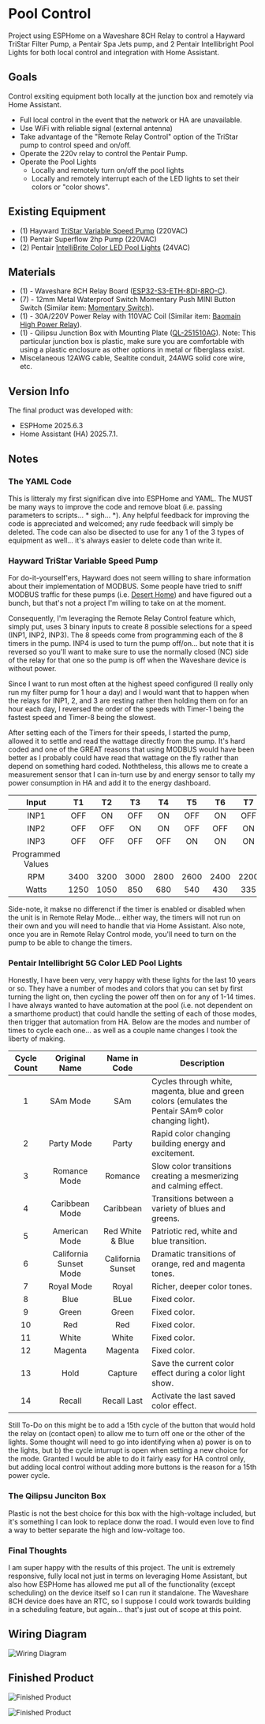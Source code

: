 # Pool Control
Project using ESPHome on a Waveshare 8CH Relay to control a Hayward TriStar Filter Pump, a Pentair Spa Jets pump, and 2 Pentair Intellibright Pool Lights for both local control and integration with Home Assistant.   

## Goals
Control exsiting equipment both locally at the junction box and remotely via Home Assistant.
- Full local control in the event that the network or HA are unavailable.
- Use WiFi with reliable signal (external antenna)
- Take advantage of the "Remote Relay Control" option of the TriStar pump to control speed and on/off.
- Operate the 220v relay to control the Pentair Pump.
- Operate the Pool Lights
  - Locally and remotely turn on/off the pool lights
  - Locally and remotely interrupt each of the LED lights to set their colors or "color shows".

## Existing Equipment
- \(1\) Hayward [TriStar Variable Speed Pump](https://hayward.com/tristar-vs-900-sp32900vsp.html) (220VAC)
- \(1\) Pentair Superflow 2hp Pump (220VAC)
- \(2\) Pentair [IntelliBrite Color LED Pool Lights](https://www.pentair.com/en-us/pool-spa/products/lighting/intellibrite-5g-color-led-pool-lights.html) (24VAC)

## Materials
- \(1\) - Waveshare 8CH Relay Board \([ESP32-S3-ETH-8DI-8RO-C](https://www.waveshare.com/wiki/ESP32-S3-ETH-8DI-8RO-C)\).
- \(7\) - 12mm Metal Waterproof Switch Momentary Push MINI Button Switch \(Similar item: [Momentary Switch](https://www.ebay.com/itm/265398183120)\).
- \(1\) - 30A/220V Power Relay with 110VAC Coil \(Similar item: [Baomain High Power Relay](https://www.ebay.com/itm/286505847153)\).
- \(1\) - Qilipsu Junction Box with Mounting Plate \([QL-251510AG](https://www.qilipsu.com/product-204.html)\).  Note: This particular junction box is plastic, make sure you are comfortable with using a plastic enclosure as other options in metal or fiberglass exist.
- Miscelaneous 12AWG cable, Sealtite conduit, 24AWG solid core wire, etc.

## Version Info
The final product was developed with:
- ESPHome 2025.6.3
- Home Assistant (HA) 2025.7.1.

## Notes
### The YAML Code
This is litteraly my first significan dive into ESPHome and YAML.  The MUST be many ways to improve the code and remove bloat \(i.e. passing parameters to scripts... * sigh... *\).  Any helpful feedback for improving the code is appreciated and welcomed; any rude feedback will simply be deleted.  The code can also be disected to use for any 1 of the 3 types of equipment as well... it's always easier to delete code than write it. 

### Hayward TriStar Variable Speed Pump
For do-it-yourself'ers, Hayward does not seem willing to share information about their implementation of MODBUS.  Some people have tried to sniff MODBUS traffic for these pumps \(i.e. [Desert Home](http://www.desert-home.com/2014/07/controlling-hayward-ecostar-pump.html)\) and have figured out a bunch, but that's not a project I'm willing to take on at the moment. 

Consequently, I'm leveraging the Remote Relay Control feature which, simply put, uses 3 binary inputs to create 8 possible selections for a speed \(INP1, INP2, INP3\).  The 8 speeds come from programming each of the 8 timers in the pump.  INP4 is used to turn the pump off/on... but note that it is reversed so you'll want to make sure to use the normally closed \(NC\) side of the relay for that one so the pump is off when the Waveshare device is without power.

Since I want to run most often at the highest speed configured \(I really only run my filter pump for 1 hour a day\) and I would want that to happen when the relays for INP1, 2, and 3 are resting rather then holding them on for an hour each day, I reversed the order of the speeds with Timer-1 being the fastest speed and Timer-8 being the slowest.  

After setting each of the Timers for their speeds, I started the pump, allowed it to settle and read the wattage directly from the pump.  It's hard coded and one of the GREAT reasons that using MODBUS would have been better as I probably could have read that wattage on the fly rather than depend on something hard coded.  Noththeless, this allows me to create a measurement sensor that I can in-turn use by and energy sensor to tally my power consumption in HA and add it to the energy dashboard.

| Input  |  T1  |  T2  |  T3  |  T4  |  T5  |  T6  |  T7  |  T8  |
| :---: | :---: | :---: | :---: | :---: | :---: | :---: | :---: | :---: |
| INP1   |  OFF |  ON  |  OFF |  ON  |  OFF |  ON  |  OFF |  ON  |
| INP2   |  OFF |  OFF |  ON  |  ON  |  OFF |  OFF |  ON  |  ON  |
| INP3   |  OFF |  OFF |  OFF |  OFF |  ON  |  ON  |  ON  |  ON  |
| Programmed Values |
| RPM    | 3400 | 3200 | 3000 | 2800 | 2600 | 2400 | 2200 | 2000 |
| Watts  | 1250 | 1050 | 850  | 680  | 540  | 430  | 335  | 260  |

Side-note, it makse no differenct if the timer is enabled or disabled when the unit is in Remote Relay Mode... either way, the timers will not run on their own and you will need to handle that via Home Assistant.  Also note, once you are in Remote Relay Control mode, you'll need to turn on the pump to be able to change the timers.

### Pentair Intellibright 5G Color LED Pool Lights
Honestly, I have been very, very happy with these lights for the last 10 years or so.  They have a number of modes and colors that you can set by first turning the light on, then cycling the power off then on for any of 1-14 times.  I have always wanted to have automation at the pool \(i.e. not dependent on a smarthome product\) that could handle the setting of each of those modes, then trigger that automation from HA.  Below are the modes and number of times to cycle each one... as well as a couple name changes I took the liberty of making.

| Cycle Count | Original Name | Name in Code | Description |
| :---------: | :-----------: | :----------: | ----------- |
| 1 | SAm Mode | SAm | Cycles through white, magenta, blue and green colors (emulates the Pentair SAm® color changing light). |
| 2 | Party Mode | Party | Rapid color changing building energy and excitement. |
| 3 | Romance Mode | Romance |  Slow color transitions creating a mesmerizing and calming effect.|
| 4 | Caribbean Mode | Caribbean | Transitions between a variety of blues and greens. |
| 5 | American Mode | Red White & Blue | Patriotic red, white and blue transition. |
| 6 | California Sunset Mode | California Sunset | Dramatic transitions of orange, red and magenta tones. |
| 7 | Royal Mode | Royal | Richer, deeper color tones. |
| 8 | Blue | BLue | Fixed color. |
| 9 | Green | Green | Fixed color. |
| 10 | Red | Red | Fixed color. |
| 11 | White | White | Fixed color. |
| 12 | Magenta | Magenta | Fixed color. |
| 13 | Hold | Capture |  Save the current color effect during a color light show. |
| 14 | Recall | Recall Last | Activate the last saved color effect. |

Still To-Do on this might be to add a 15th cycle of the button that would hold the relay on (contact open) to allow me to turn off one or the other of the lights.  Some thought will need to go into identifying when a) power is on to the lights, but b) the cycle inturrupt is open when setting a new choice for the mode.  Granted I would be able to do it fairly easy for HA control only, but adding local control without adding more buttons is the reason for a 15th power cycle.

### The Qilipsu Junciton Box
Plastic is not the best choice for this box with the high-voltage included, but it's something I can look to replace donw the road.  I would even love to find a way to better separate the high and low-voltage too.

### Final Thoughts
I am super happy with the results of this project.  The unit is extremely responsive, fully local not just in terms on leveraging Home Assistant, but also how ESPHome has allowed me put all of the functionality (except scheduling) on the device itself so I can run it standalone.  The Waveshare 8CH device does have an RTC, so I suppose I could work towards building in a scheduling feature, but again... that's just out of scope at this point.

## Wiring Diagram
![Wiring Diagram](https://github.com/jeparkspr/pool-control/blob/main/wiring-diagram.jpg)

## Finished Product
![Finished Product](https://github.com/jeparkspr/pool-control/blob/main/finished-product-1.jpg)

![Finished Product](https://github.com/jeparkspr/pool-control/blob/main/finished-product-2.jpg)
